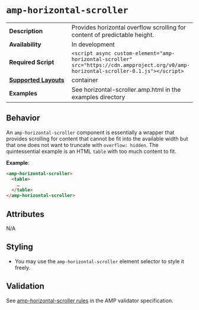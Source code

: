 <!---
Copyright 2015 The AMP HTML Authors. All Rights Reserved.

Licensed under the Apache License, Version 2.0 (the "License");
you may not use this file except in compliance with the License.
You may obtain a copy of the License at

      http://www.apache.org/licenses/LICENSE-2.0

Unless required by applicable law or agreed to in writing, software
distributed under the License is distributed on an "AS-IS" BASIS,
WITHOUT WARRANTIES OR CONDITIONS OF ANY KIND, either express or implied.
See the License for the specific language governing permissions and
limitations under the License.
-->

# <a name="amp-horizontal-scroller"></a> `amp-horizontal-scroller`

<table>
  <tr>
    <td width="40%"><strong>Description</strong></td>
    <td>Provides horizontal overflow scrolling for content of predictable height.</td>
  </tr>
  <tr>
    <td width="40%"><strong>Availability</strong></td>
    <td>In development</td>
  </tr>
  <tr>
    <td width="40%"><strong>Required Script</strong></td>
    <td><code>&lt;script async custom-element="amp-horizontal-scroller" src="https://cdn.ampproject.org/v0/amp-horizontal-scroller-0.1.js">&lt;/script></code></td>
  </tr>
  <tr>
    <td class="col-fourty"><strong><a href="https://www.ampproject.org/docs/guides/responsive/control_layout.html">Supported Layouts</a></strong></td>
    <td>container</td>
  </tr>
  <tr>
    <td width="40%"><strong>Examples</strong></td>
    <td>See horizontal-scroller.amp.html in the examples directory</td>
  </tr>
</table>

## Behavior

An `amp-horizontal-scroller` component is essentially a wrapper that provides scrolling for content
that cannot be fit into the available width but that one does not want to truncate with
`overflow: hidden`. The quintessential example is an HTML `table` with too much content to fit.

**Example**:

```html
<amp-horizontal-scroller>
  <table>
    …
  </table>
</amp-horizontal-scroller>
```

## Attributes

N/A

## Styling
- You may use the `amp-horizontal-scroller` element selector to style it freely.

## Validation

See [amp-horizontal-scroller rules](https://github.com/ampproject/amphtml/blob/master/extensions/amp-horizontal-scroller/0.1/validator-amp-horizontal-scroller.protoascii) in the AMP validator specification.
